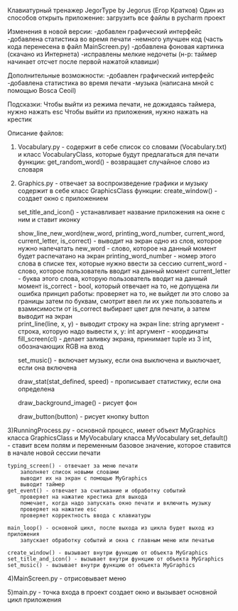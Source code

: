 Клавиатурный тренажер JegorType by Jegorus (Егор Кратков)
Один из способов открыть приложение: загрузить все файлы в pycharm проект

Изменения в новой версии:
-добавлен графический интерфейс
-добавлена статистика во время печати
-немного улучшен код (часть кода перенесена в файл MainScreen.py)
-добавлена фоновая картинка (скачано из Интернета)
-исправлены мелкие недочеты (н-р: таймер начинает отсчет после первой нажатой клавиши)

Дополнительные возможности:
-добавлен графический интерфейс
-добавлена статистика во время печати
-музыка (написана мной с помощью Bosca Ceoil)

Подсказки:
Чтобы выйти из режима печати, не дожидаясь таймера, нужно нажать esc
Чтобы выйти из приложения, нужно нажать на крестик

Описание файлов:
1) Vocabulary.py - содержит в себе список со словами (Vocabulary.txt) и класс VocabularyClass, которые будут предлагаться для печати
	функции:
	get_random_word() - возвращает случайное слово из словаря
2) Graphics.py - отвечает за воспроизведение графики и музыку
	содержит в себе класс GraphicsClass
	функции: 
	create_window() - создает окно с приложением
	
	set_title_and_icon() - устанавливает название приложения на окне с ним и ставит иконку

	show_line_new_word(new_word, printing_word_number, current_word, current_letter, is_correct) - выводит на экран одно из слов, которое 			нужно напечатать
		new_word - слово, которое на данный момент будет распечатано на экран
		printing_word_number - номер этого слова в списке тех, которые нужно ввести за сессию
		current_word - слово, которое пользователь вводит на данный момент
		current_letter - буква этого слова, которую пользователь вводит на данный момент
		is_correct - bool, который отвечает на то, не допущена ли ошибка
	принцип работы:
		проверяет на то, не выйдет ли это слово за границы
		затем по буквам, смотрит ввел ли их уже пользователь и взамисимости от is_correct выбирает цвет для печати, а затем выводит 				на экран		 
	print_line(line, x, y) - выводит строку на экран
		line: string аргумент - строка, которую надо вывести
		x, y: int аргумент - координаты
	fill_screen(cl) - делает заливку экрана, принимает tuple из 3 int, обозначающих RGB на вход

	set_music() - включает музыку, если она выключена и выключает, если она включена

	draw_stat(stat_defined, speed) - прописывает статистику, если она определена
	
	draw_background_image() - рисует фон

	draw_button(button) - рисует кнопку button

3)RunningProcess.py - основной процесс, имеет объект MyGraphics класса GraphicsClass и MyVocabulary класса MyVocabulary
	set_default() - ставит всем полям и переменным базовое значение, которое ставится в начале новой сессии печати

	typing_screen() - отвечает за меню печати
		заполняет список новыми словами 
		выводит их на экран с помощью MyGraphics  
		выводит таймер
	get_event() - отвечает за считывание и обработку событий
		проверяет на нажатие крестика для выхода
		помечает, когда надо запускать окно печати и включить музыку
		проверяет на нажатие esc
		проверяет корректность ввода с клавиатуры

	main_loop() - основной цикл, после выхода из цикла будет выход из приложения
		запускает обработку событий и окна с главным меню или печатью

	create_window() - вызывает внутри функцию от объекта MyGraphics
	set_title_and_icon() - вызывает внутри функцию от объекта MyGraphics
	set_music() - вызывает внутри функцию от объекта MyGraphics

4)MainScreen.py - отрисовывает меню

5)main.py - точка входа в проект
	создает окно и вызывает основной цикл приложения
